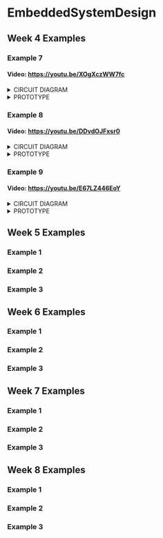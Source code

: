 # EmbeddedSystemDesign
## Week 4 Examples
### Example 7

#### Video: https://youtu.be/XOgXczWW7fc

<details>
<summary>CIRCUIT DIAGRAM</summary>
<img src="https://github.com/mlhakimz/EmbeddedSystemDesign/blob/main/Week4/Exercise7/Circuit%20diagram%20Ex7.JPG">
</details>

<details>
<summary>PROTOTYPE</summary>
<img src="https://github.com/mlhakimz/EmbeddedSystemDesign/blob/main/Week4/Exercise7/Ex7.JPG">
</details>

### Example 8

#### Video: https://youtu.be/DDvdOJFxsr0

<details>
<summary>CIRCUIT DIAGRAM</summary>
<img src="https://github.com/mlhakimz/EmbeddedSystemDesign/blob/main/Week4/Exercise8/Circuit%20diagram%20Ex8.JPG">
</details>

<details>
<summary>PROTOTYPE</summary>
<img src="https://github.com/mlhakimz/EmbeddedSystemDesign/blob/main/Week4/Exercise8/Ex8.jpg">
</details>

### Example 9

#### Video: https://youtu.be/E67LZ446EoY

<details>
<summary>CIRCUIT DIAGRAM</summary>
<img src="https://github.com/mlhakimz/EmbeddedSystemDesign/blob/main/Week4/Exercise9/Circuit%20diagram%20Ex9.JPG">
</details>

<details>
<summary>PROTOTYPE</summary>
<img src="https://github.com/mlhakimz/EmbeddedSystemDesign/blob/main/Week4/Exercise9/Ex9.jpg">
</details>

## Week 5 Examples
### Example 1
### Example 2
### Example 3

## Week 6 Examples
### Example 1
### Example 2
### Example 3

## Week 7 Examples
### Example 1
### Example 2
### Example 3

## Week 8 Examples
### Example 1
### Example 2
### Example 3
